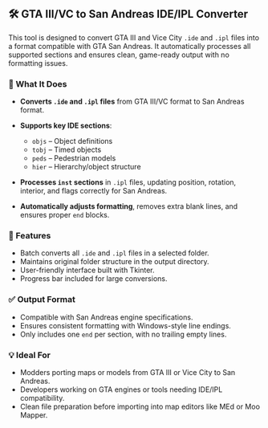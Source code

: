 ## 🛠️ GTA III/VC to San Andreas IDE/IPL Converter

This tool is designed to convert GTA III and Vice City `.ide` and `.ipl` files into a format compatible with GTA San Andreas. It automatically processes all supported sections and ensures clean, game-ready output with no formatting issues.

### 🔄 What It Does

* **Converts `.ide` and `.ipl` files** from GTA III/VC format to San Andreas format.
* **Supports key IDE sections**:

  * `objs` – Object definitions
  * `tobj` – Timed objects
  * `peds` – Pedestrian models
  * `hier` – Hierarchy/object structure
* **Processes `inst` sections** in `.ipl` files, updating position, rotation, interior, and flags correctly for San Andreas.
* **Automatically adjusts formatting**, removes extra blank lines, and ensures proper `end` blocks.

### 📁 Features

* Batch converts all `.ide` and `.ipl` files in a selected folder.
* Maintains original folder structure in the output directory.
* User-friendly interface built with Tkinter.
* Progress bar included for large conversions.

### ✅ Output Format

* Compatible with San Andreas engine specifications.
* Ensures consistent formatting with Windows-style line endings.
* Only includes one `end` per section, with no trailing empty lines.

### 💡 Ideal For

* Modders porting maps or models from GTA III or Vice City to San Andreas.
* Developers working on GTA engines or tools needing IDE/IPL compatibility.
* Clean file preparation before importing into map editors like MEd or Moo Mapper.
